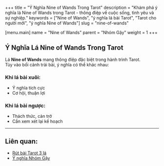 +++
title = "Ý Nghĩa Nine of Wands Trong Tarot"
description = "Khám phá ý nghĩa lá Nine of Wands trong Tarot - thông điệp về cuộc sống, tình yêu và sự nghiệp."
keywords = ["Nine of Wands", "ý nghĩa lá bài Tarot", "Tarot cho người mới", "ý nghĩa Nine of Wands"]
slug = "nine-of-wands"

[menu.main]
name = "Nine of Wands"
parent = "Nhóm Gậy"
weight = 1
+++

## Ý Nghĩa Lá Nine of Wands Trong Tarot

Lá **Nine of Wands** mang thông điệp đặc biệt trong hành trình Tarot.  
Tùy vào bối cảnh trải bài, ý nghĩa có thể khác nhau:

### Khi lá bài xuôi:
- Ý nghĩa tích cực  
- Cơ hội, thuận lợi  

### Khi lá bài ngược:
- Thách thức, cản trở  
- Cần xem xét lại kế hoạch  

---

## Liên quan:
- [Rút bài Tarot 3 lá](../../)
- [Ý nghĩa Nhóm Gậy](../)
